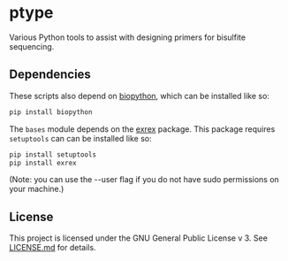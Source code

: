 # ptype
Various Python tools to assist with designing primers for bisulfite sequencing.

## Dependencies
These scripts also depend on [biopython](https://github.com/biopython/biopython), which can be installed like so:

```bash
pip install biopython
```

The `bases` module depends on the [exrex](https://github.com/asciimoo/exrex) package. This package requires `setuptools` can can be installed like so:

```bash
pip install setuptools
pip install exrex
```

(Note: you can use the --user flag if you do not have sudo permissions on your machine.)


## License
This project is licensed under the GNU General Public License v 3. See [LICENSE.md](./LICENSE.md) for details.
